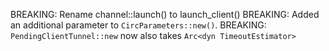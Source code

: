 BREAKING: Rename channel::launch() to launch_client()
BREAKING: Added an additional parameter to `CircParameters::new()`.
BREAKING: `PendingClientTunnel::new` now also takes `Arc<dyn TimeoutEstimator>`
